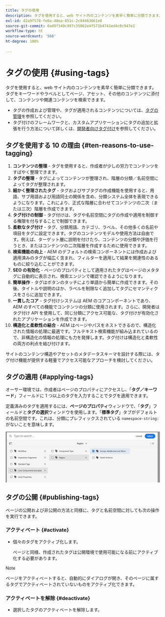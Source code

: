 ```yaml
---
title: タグの使用
description: タグを使用すると、web サイト内のコンテンツを素早く簡単に分類できます。
exl-id: d2a9f578-fe0a-48ea-851c-2c84463661e0
source-git-commit: 0ad9f349c997c35862e4f571b4741ed4c0c947e2
workflow-type: ht
source-wordcount: '560'
ht-degree: 100%

---
```


# タグの使用  {#using-tags}

タグを使用すると、web サイト内のコンテンツを素早く簡単に分類できます。タグをキーワードやラベルとしてページ、アセット、その他のコンテンツに添付して、コンテンツや関連コンテンツを検索できます。

* タグの作成および管理や、タグが適用されるコンテンツについては、[タグの管理](/help/sites-cloud/administering/tags.md)を参照してください。
* タグ付けのフレームワークと、カスタムアプリケーションにタグの追加と拡張を行う方法について詳しくは、[開発者向けタグ付け](/help/implementing/developing/introduction/tagging-framework.md)を参照してください。

## タグを使用する 10 の理由 {#ten-reasons-to-use-tagging}

1. **コンテンツの整理** - タグを使用すると、作成者が少しの労力でコンテンツをすばやく整理できます。
1. **タグの整理** - タグによってコンテンツが整理され、階層の分類／名前空間によってタグが整理されます。
1. **細かく整理されたタグ** - タグおよびサブタグの作成機能を使用すると、用語、サブ用語および用語同士の関係を含め、分類システム全体を表現できるようになります。これにより、正式な階層に合わせてコンテンツの二次（または三次）階層を作成できます。
1. **タグ付けの制御** - タグ付けは、タグや名前空間にタグの作成や適用を制御する権限を付与することで制御できます。
1. **柔軟なタグ付け** - タグ、分類用語、カテゴリ、ラベル、その他多くの名前や項目をタグに設定できます。タグのコンテンツモデルや使用方法は自由です。例えば、ターゲット層に説明を付けたり、コンテンツの分類や評価を行うとき、またはコンテンツの二次階層を作成するために使用できます。
1. **検索機能の向上** - AEM のデフォルトの検索コンポーネントには作成および適用済みのタグが幅広く含まれ、フィルターを適用して結果を関連性のあるものに絞り込むことができます。
1. **SEO の有効化** - ページのプロパティとして適用されたタグはページのメタタグに自動的に表示され、検索エンジンで確認できるようになります。
1. **簡単操作** - タグはボタンのタッチにより単語から簡単に作成できます。その後、タイトルや説明のほか、ラベルを制限なく追加してタグにセマンティクスをさらに追加できます。
1. **一貫したコア** - タグ付けシステムは AEM のコアコンポーネントであり、AEM のすべての機能でコンテンツの分類に使用されます。さらに、開発者はタグ付け API を使用して、同じ分類にアクセス可能な、タグ付けが有効化されたアプリケーションを作成できます。
1. **構造化と柔軟性の結合** - AEM はページやパスをネストできるので、構造化された情報の処理に最適です。フルテキスト検索機能が組み込まれているので、非構造化の情報の処理にも力を発揮します。タグ付けは構造化と柔軟性の両方の利点を結び付けます。

サイトのコンテンツ構造やアセットのメタデータスキーマを設計する際には、タグ付け機能が提供する軽量でアクセス可能なアプローチを検討してください。

## タグの適用 {#applying-tags}

オーサー環境では、作成者はページのプロパティにアクセスし、「**タグ／キーワード**」フィールドに 1 つ以上のタグを入力することでタグを適用できます。

定義済みのタグを適用するには、**ページのプロパティ**&#x200B;ウィンドウで、「**タグ**」フィールドと&#x200B;**タグの選択**&#x200B;ウィンドウを使用します。「**標準タグ**」タブがデフォルトの名前空間です。これは、分類にプレフィックスされている `namespace-string:` がないことを意味します。<!-- To apply [pre-defined tags](/help/sites-administering/tags.md), in the **Page Properties** window use the **Tags** field and the **Select Tags** window.-->

![複数タグの選択](/help/sites-cloud/authoring/assets/tags-select.png)

## タグの公開 {#publishing-tags}

ページの公開および非公開の方法と同様に、タグと名前空間に対しても次の操作を実行できます。

### アクティベート {#activate}

* 個々のタグをアクティブ化します。

  ページと同様、作成されたタグは公開環境で使用可能になる前にアクティブ化する必要があります。

>[!NOTE]
>
>ページをアクティベートすると、自動的にダイアログが開き、そのページに属するタグでアクティベートされていないものをアクティブ化できます。

### アクティベートを解除 {#deactivate}

* 選択したタグのアクティベートを解除します。
